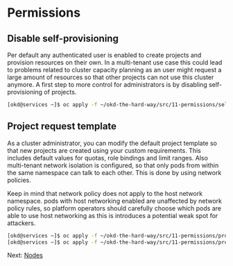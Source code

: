 # Permissions

## Disable self-provisioning

Per default any authenticated user is enabled to create projects and provision
resources on their own. In a multi-tenant use case this could lead to problems
related to cluster capacity planning as an user might request a large amount of
resources so that other projects can not use this cluster anymore. A first step
to more control for administrators is by disabling self-provisioning of
projects.

```bash
[okd@services ~]$ oc apply -f ~/okd-the-hard-way/src/11-permissions/self-provisioning.yaml
```

## Project request template

As a cluster administrator, you can modify the default project template so that
new projects are created using your custom requirements. This includes default
values for quotas, role bindings and limit ranges. Also multi-tenant network
isolation is configured, so that only pods from within the same namespace can
talk to each other. This is done by using network policies.

Keep in mind that network policy does not apply to the host network namespace.
pods with host networking enabled are unaffected by network policy rules, so
platform operators should carefully choose which pods are able to use host
networking as this is introduces a potential weak spot for attackers.

```bash
[okd@services ~]$ oc apply -f ~/okd-the-hard-way/src/11-permissions/project-request-template.yaml
[okd@services ~]$ oc apply -f ~/okd-the-hard-way/src/11-permissions/project-cluster.yaml
```

Next: [Nodes](12-nodes.md)
